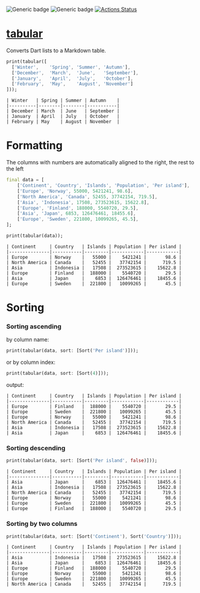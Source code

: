 ![Generic badge](https://img.shields.io/badge/status-draft-red.svg)
![Generic badge](https://img.shields.io/badge/tested_on-VM_|_JS-blue.svg)
[![Actions Status](https://github.com/rtmigo/tabular/workflows/unittest/badge.svg?branch=master)](https://github.com/rtmigo/tabular/actions)

# [tabular](https://github.com/rtmigo/tabular)

Converts Dart lists to a Markdown table.

``` dart
print(tabular([
  ['Winter',    'Spring', 'Summer', 'Autumn'],
  ['December',  'March',  'June',   'September'],
  ['January',   'April',  'July',   'October'],
  ['February',  'May',    'August', 'November']
]));
```
``` text
| Winter   | Spring | Summer | Autumn    |
|----------|--------|--------|-----------|
| December | March  | June   | September |
| January  | April  | July   | October   |
| February | May    | August | November  |
```

# Formatting

The columns with numbers are automatically aligned to the right, 
the rest to the left

``` dart
final data = [
    ['Continent', 'Country', 'Islands', 'Population', 'Per island'],
    ['Europe', 'Norway', 55000, 5421241, 98.6],
    ['North America', 'Canada', 52455, 37742154, 719.5],
    ['Asia', 'Indonesia', 17508, 273523615, 15622.8],
    ['Europe', 'Finland', 188000, 5540720, 29.5],
    ['Asia', 'Japan', 6853, 126476461, 18455.6],
    ['Europe', 'Sweden', 221800, 10099265, 45.5],
];

print(tabular(data));
```

``` text
| Continent     | Country   | Islands | Population | Per island |
|---------------|-----------|---------|------------|------------|
| Europe        | Norway    |   55000 |    5421241 |       98.6 |
| North America | Canada    |   52455 |   37742154 |      719.5 |
| Asia          | Indonesia |   17508 |  273523615 |    15622.8 |
| Europe        | Finland   |  188000 |    5540720 |       29.5 |
| Asia          | Japan     |    6853 |  126476461 |    18455.6 |
| Europe        | Sweden    |  221800 |   10099265 |       45.5 |
```

# Sorting

### Sorting ascending

by column name:
``` dart
print(tabular(data, sort: [Sort('Per island')]));
```
or by column index:
``` dart
print(tabular(data, sort: [Sort(4)]));
```
output:
``` text
| Continent     | Country   | Islands | Population | Per island |
|---------------|-----------|---------|------------|------------|
| Europe        | Finland   |  188000 |    5540720 |       29.5 |
| Europe        | Sweden    |  221800 |   10099265 |       45.5 |
| Europe        | Norway    |   55000 |    5421241 |       98.6 |
| North America | Canada    |   52455 |   37742154 |      719.5 |
| Asia          | Indonesia |   17508 |  273523615 |    15622.8 |
| Asia          | Japan     |    6853 |  126476461 |    18455.6 |
```

### Sorting descending

``` dart
print(tabular(data, sort: [Sort('Per island', false)]));
```

``` text
| Continent     | Country   | Islands | Population | Per island |
|---------------|-----------|---------|------------|------------|
| Asia          | Japan     |    6853 |  126476461 |    18455.6 |
| Asia          | Indonesia |   17508 |  273523615 |    15622.8 |
| North America | Canada    |   52455 |   37742154 |      719.5 |
| Europe        | Norway    |   55000 |    5421241 |       98.6 |
| Europe        | Sweden    |  221800 |   10099265 |       45.5 |
| Europe        | Finland   |  188000 |    5540720 |       29.5 |
```

### Sorting by two columns
``` dart
print(tabular(data, sort: [Sort('Continent'), Sort('Country')]));
```

``` test
| Continent     | Country   | Islands | Population | Per island |
|---------------|-----------|---------|------------|------------|
| Asia          | Indonesia |   17508 |  273523615 |    15622.8 |
| Asia          | Japan     |    6853 |  126476461 |    18455.6 |
| Europe        | Finland   |  188000 |    5540720 |       29.5 |
| Europe        | Norway    |   55000 |    5421241 |       98.6 |
| Europe        | Sweden    |  221800 |   10099265 |       45.5 |
| North America | Canada    |   52455 |   37742154 |      719.5 |
```